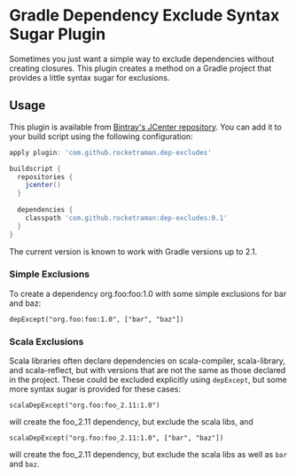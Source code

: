 # Gradle Dependency Exclude Syntax Sugar Plugin

Sometimes you just want a simple way to exclude dependencies without creating closures. This plugin
creates a method on a Gradle project that provides a little syntax sugar for exclusions.

## Usage

This plugin is available from [Bintray's JCenter repository](http://jcenter.bintray.com/). You can add it to your build script using
the following configuration:

```groovy
apply plugin: 'com.github.rocketraman.dep-excludes'

buildscript {
  repositories {
    jcenter()
  }
  
  dependencies {
    classpath 'com.github.rocketraman:dep-excludes:0.1'
  }
}
```
The current version is known to work with Gradle versions up to 2.1.

### Simple Exclusions

To create a dependency org.foo:foo:1.0 with some simple exclusions for bar and baz:

`depExcept("org.foo:foo:1.0", ["bar", "baz"])`

### Scala Exclusions

Scala libraries often declare dependencies on scala-compiler, scala-library, and scala-reflect, but with
versions that are not the same as those declared in the project. These could be excluded explicitly using
`depExcept`, but some more syntax sugar is provided for these cases:

`scalaDepExcept("org.foo:foo_2.11:1.0")`

will create the foo_2.11 dependency, but exclude the scala libs, and 

`scalaDepExcept("org.foo:foo_2.11:1.0", ["bar", "baz"])`

will create the foo_2.11 dependency, but exclude the scala libs as well as `bar` and `baz`.
